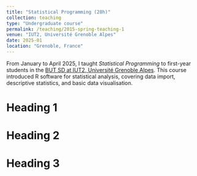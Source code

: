 ```yaml
---
title: "Statistical Programming (28h)"
collection: teaching
type: "Undergraduate course"
permalink: /teaching/2015-spring-teaching-1
venue: "IUT2, Université Grenoble Alpes"
date: 2025-01
location: "Grenoble, France"
---
```


From January to April 2025, I taught *Statistical Programming* to first-year students in the [BUT SD at IUT2, Université Grenoble Alpes](https://formations.univ-grenoble-alpes.fr/fr/catalogue-2021/but-bachelor-universitaire-de-technologie-BUT/but-science-des-donnees-KI4UX0GI.html). This course introduced R software for statistical analysis, covering data import, descriptive statistics, and basic data visualisation.

Heading 1
======

Heading 2
======

Heading 3
======
